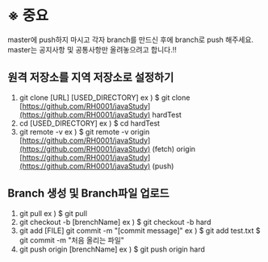 # ※ 중요
master에 push하지 마시고 각자 branch를 만드신 후에 branch로 push 해주세요.
master는 공지사항 및 공통사항만 올려놓으려고 합니다.!!


## 원격 저장소를 지역 저장소로 설정하기
1. git clone [URL] [USED_DIRECTORY]
ex ) $ git clone [https://github.com/RH0001/javaStudy](https://github.com/RH0001/javaStudy) hardTest
2. cd [USED_DIRECTORY]
ex ) $ cd hardTest
3. git remote -v
ex ) $ git remote -v
origin  [https://github.com/RH0001/javaStudy](https://github.com/RH0001/javaStudy) (fetch)
origin  [https://github.com/RH0001/javaStudy](https://github.com/RH0001/javaStudy) (push)

## Branch 생성 및 Branch파일 업로드
1. git pull
ex ) $ git pull
2. git checkout -b [brenchName]
ex ) $ git checkout -b hard
3. git add [FILE]
git commit -m "[commit message]"
ex ) $ git add test.txt
       $ git commit -m "처음 올리는 파일"
4. git push origin [brenchName]
ex ) $ git push origin hard
